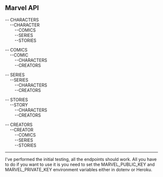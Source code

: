 Marvel API
--------------------------

-- CHARACTERS<br/>
&nbsp;&nbsp;&nbsp;&nbsp;--CHARACTER<br/>
&nbsp;&nbsp;&nbsp;&nbsp;&nbsp;&nbsp;&nbsp;&nbsp;--COMICS<br/>
&nbsp;&nbsp;&nbsp;&nbsp;&nbsp;&nbsp;&nbsp;&nbsp;--SERIES<br/>
&nbsp;&nbsp;&nbsp;&nbsp;&nbsp;&nbsp;&nbsp;&nbsp;--STORIES<br/>

-- COMICS <br/>
&nbsp;&nbsp;&nbsp;&nbsp;--COMIC<br/>
&nbsp;&nbsp;&nbsp;&nbsp;&nbsp;&nbsp;&nbsp;&nbsp;--CHARACTERS<br/>
&nbsp;&nbsp;&nbsp;&nbsp;&nbsp;&nbsp;&nbsp;&nbsp;--CREATORS<br/>

-- SERIES<br/>
&nbsp;&nbsp;&nbsp;&nbsp;--SERIES<br/>
&nbsp;&nbsp;&nbsp;&nbsp;&nbsp;&nbsp;&nbsp;&nbsp;--CHARACTERS<br/>
&nbsp;&nbsp;&nbsp;&nbsp;&nbsp;&nbsp;&nbsp;&nbsp;--CREATORS<br/>

-- STORIES<br/>
&nbsp;&nbsp;&nbsp;&nbsp;--STORY<br/>
&nbsp;&nbsp;&nbsp;&nbsp;&nbsp;&nbsp;&nbsp;&nbsp;--CHARACTERS<br/>
&nbsp;&nbsp;&nbsp;&nbsp;&nbsp;&nbsp;&nbsp;&nbsp;--CREATORS<br/>

-- CREATORS<br/>
&nbsp;&nbsp;&nbsp;&nbsp;--CREATOR<br/>
&nbsp;&nbsp;&nbsp;&nbsp;&nbsp;&nbsp;&nbsp;&nbsp;--COMICS<br/>
&nbsp;&nbsp;&nbsp;&nbsp;&nbsp;&nbsp;&nbsp;&nbsp;--SERIES<br/>
&nbsp;&nbsp;&nbsp;&nbsp;&nbsp;&nbsp;&nbsp;&nbsp;--STORIES<br/>

--------------------------

I've performed the initial testing, all the endpoints should work.
All you have to do if you want to use it is you need to set the MARVEL_PUBLIC_KEY and MARVEL_PRIVATE_KEY environment variables either in dotenv or Heroku.